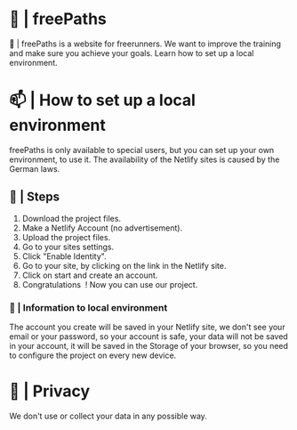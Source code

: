 # 🔮 | freePaths
🦾 | freePaths is a website for freerunners. We want to improve the training and make sure you achieve your goals. Learn how to set up a local environment.

# 📫 | How to set up a local environment
freePaths is only available to special users, but you can set up your own environment, to use it. The availability of the Netlify sites is caused by the German laws.

## 🎉 | Steps
1. Download the project files.
2. Make a Netlify Account (no advertisement).
3. Upload the project files.
4. Go to your sites settings.
5. Click "Enable Identity".
6. Go to your site, by clicking on the link in the Netlify site.
7. Click on start and create an account.
8. Congratulations  ! Now you can use our project.

### 📜 | Information to local environment
The account you create will be saved in your Netlify site, we don't see your email or your password, so your account is safe, your data will not be saved in your account, it will be saved in the Storage of your browser, so you need to configure the project on every new device.

# 🔏 | Privacy
We don't use or collect your data in any possible way.

